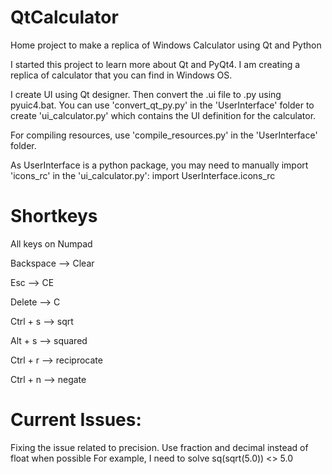 # QtCalculator
Home project to make a replica of Windows Calculator using Qt and Python

I started this project to learn more about Qt and PyQt4. 
I am creating a replica of calculator that you can find in Windows OS. 

I create UI using Qt designer. Then convert the .ui file to .py using pyuic4.bat. You can use 'convert_qt_py.py' in the 'UserInterface' folder to create 'ui_calculator.py' which contains the UI definition for the calculator. 

For compiling resources, use 'compile_resources.py' in the 'UserInterface' folder.

As UserInterface is a python package, you may need to manually import 'icons_rc' in the 'ui_calculator.py': import UserInterface.icons_rc

# Shortkeys
All keys on Numpad

Backspace --> Clear

Esc --> CE

Delete --> C

Ctrl + s --> sqrt

Alt + s --> squared

Ctrl + r --> reciprocate

Ctrl + n --> negate



# Current Issues:
Fixing the issue related to precision. Use fraction and decimal instead of float when possible
For example, I need to solve sq(sqrt(5.0)) <> 5.0



